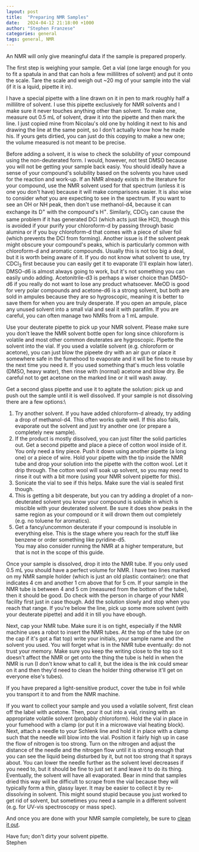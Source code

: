```yaml
---
layout: post
title:  "Preparing NMR Samples"
date:   2024-04-12 21:18:00 +1000
author: "Stephen Franzese"
categories: general
tags: general, NMR
---
```


An NMR will only give meaningful data if the sample is prepared properly.

The first step is weighing your sample. Get a vial (one large enough for you to fit a spatula in and that can hols a few millilitres of solvent) and put it onto the scale. Tare the scale and weigh out ~20 mg of your sample into the vial (if it is a lquid, pipette it in).

I have a special pipette with a line drawn on it in pen to mark roughly half a millilitre of solvent. I use this pipette exclusively for NMR solvents and I make sure it never touches anything other than solvent. To make one, measure out 0.5 mL of solvent, draw it into the pipette and then mark the line. I just copied mine from Nicolau's old one by holding it next to his and drawing the line at the same point, so I don't actually know how he made his. If yours gets dirtied, you can just do this copying to make a new one; the volume measured is not meant to be precise.

Before adding a solvent, it is wise to check the solubility of your compound using the non-deuterated form. I would, however, not test DMSO because you will not be getting your sample back easiy. You should ideally have a sense of your compound's solubility based on the solvents you have used for the reaction and work-up. If an NMR already exists in the literature for your compound, use the NMR solvent used for that spectrum (unless it is one you don't have) because it will make comparisons easier. It is also wise to consider _what_ you are expecting to see in the spectrum. If you want to see an OH or NH peak, then don't use methanol-d4, because it can exchange its D<sup>+</sup> with the compound's H<sup>+</sup>. Similarly, CDCl<sub>3</sub> can cause the same problem if it has generated DCl (which acts just like HCl), though this is avoided if your purify your chloroform-d by passing through basic alumina or if you buy chloroform-d that comes with a piece of silver foil (which prevents the DCl from forming). Another issue is if the solvent peak might obscure your compound's peaks, which is particularly common with chloroform-d and aromatic compounds. Usually this is not too big a deal, but it is worth being aware of it. If you do not know what solvent to use, try CDCl<sub>3</sub> first because you can easily get it to evaporate (I'll explain how later). DMSO-d6 is almost always going to work, but it's not something you can easily undo adding. Acetonitrile-d3 is perhaps a wiser choice than DMSO-d6 if you really do not want to lose any product whatsoever. MeOD is good for very polar compounds and acetone-d6 is a strong solvent, but both are sold in ampules because they are so hygroscopic, meaning it is better to save them for when you are truly desperate. If you open an ampule, place any unused solvent into a small vial and seal it with parafilm. If you are careful, you can often manage two NMRs from a 1 mL ampule.

Use your deuterate pipette to pick up your NMR solvent. Please make sure you don't leave the NMR solvent bottle open for long since chloroform is volatile and most other common deuterates are hygroscopic. Pipette the solvent into the vial. If you used a volatile solvent (e.g. chloroform or acetone), you can just blow the pipeete dry with an air gun or place it somewhere safe in the fumehood to evaporate and it will be fine to reuse by the next time you need it. If you used something that's much less volatile (DMSO, heavy water), then rinse with (normal) acetone and blow dry. Be careful not to get acetone on the marked line or it will wash away.

Get a second glass pipette and use it to agitate the solution: pick up and push out the sample until it is well dissolved. If your sample is not dissolving there are a few options:\
1. Try another solvent. If you have added chloroform-d already, try adding a drop of methanol-d4. This often works quite well. If this also fails, evaporate out the solvent and just try another one (or prepare a completely new sample).
2. If the product is mostly dissolved, you can just filter the solid particles out. Get a second pipette and place a piece of cotton wool inside of it. You only need a tiny piece. Push it down using another pipette (a long one) or a piece of wire. Hold your pipette with the tip inside the NMR tube and drop your solution into the pipette with the cotton wool. Let it drip through. The cotton wool will soak up solvent, so you may need to rinse it out with a bit more (using your NMR solvent pipette for this).
3. Sonicate the vial to see if this helps. Make sure the vial is sealed first though.
4. This is getting a bit desperate, but you can try adding a droplet of a non-deuterated solvent you know your compound is soluble in which is miscible with your deuterated solvent. Be sure it does show peaks in the same region as your compound or it will drown them out completely (e.g. no toluene for aromatics).
5. Get a fancy/uncommon deuterate if your compound is insoluble in everything else. This is the stage where you reach for the stuff like benzene or order something like pyridine-d5.\
You may also consider running the NMR at a higher temperature, but that is not in the scope of this guide.

Once your sample is dissolved, drop it into the NMR tube. If you only used 0.5 mL you should have a perfect volume for NMR. I have two lines marked on my NMR sample holder (which is just an old plastic container): one that indicates 4 cm and another 1 cm above that for 5 cm. If your sample in the NMR tube is between 4 and 5 cm (measured from the bottom of the tube), then it should be good. Do check with the person in charge of your NMR facility first just in case though. Add the solution slowly and stop when you reach that range. If you're below the line, pick up some more solvent (with your deuterate pipette) and add it in till you have ebough.

Next, cap your NMR tube. Make sure it is on tight, especially if the NMR machine uses a robot to insert the NMR tubes. At the top of the tube (or on the cap if it's got a flat top) write your initials, your sample name and the solvent you used. You will forget what is in the NMR tube eventually: do not trust your memory. Make sure you keep the writing close to the top so it doesn't affect the NMR or get onto the thing the tube is held in when the NMR is run (I don't know what to call it, but the idea is the ink could smear on it and then they'd need to clean the holder thing otherwise it'll get on everyone else's tubes).

If you have prepared a light-sensitive product, cover the tube in foil while you transport it to and from the NMR machine.

If you want to collect your sample and you used a volatile solvent, first clean off the label with acetone. Then, pour it out into a vial, rinsing with an appropriate volatile solvent (probably chloroform). Hold the vial in place in your fumehood with a clamp (or put it in a microwave vial heating block). Next, attach a needle to your Schlenk line and hold it in place with a clamp such that the needle will blow into the vial. Position it fairly high up in case the flow of nitrogen is too strong. Turn on the nitrogen and adjust the distance of the needle and the nitrogen flow until it is strong enough that you can see the liquid being disturbed by it, but not too strong that it sprays about. You can lower the needle further as the solvent level decreases if you need to, but it should be fine to just set it and leave it to do its thing. Eventually, the solvent will have all evaporated. Bear in mind that samples dried this way will be difficult to scrape from the vial because they will typically form a thin, glassy layer. It may be easier to collect it by re-dissolving in solvent. This might sound stupid because you just worked to get rid of solvent, but sometimes you need a sample in a different solvent (e.g. for UV-vis spectroscopy or mass spec).

And once you are done with your NMR sample completely, be sure to [clean it out](https://stephen13f.github.io/general/2024/04/12/washing.html).

Have fun; don't dirty your solvent pipette.\
Stephen